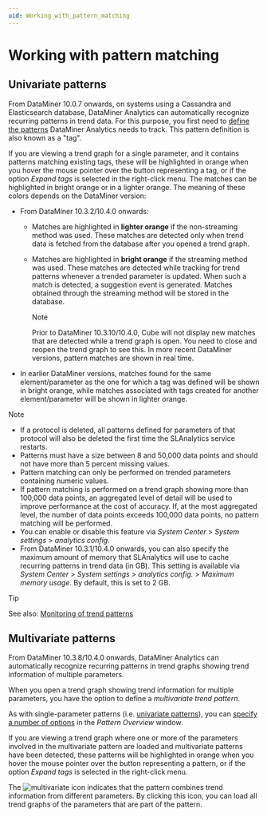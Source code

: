 ```yaml
---
uid: Working_with_pattern_matching
---
```


# Working with pattern matching

## Univariate patterns

From DataMiner 10.0.7 onwards, on systems using a Cassandra and Elasticsearch database, DataMiner Analytics can automatically recognize recurring patterns in trend data. For this purpose, you first need to [define the patterns](xref:Defining_a_pattern) DataMiner Analytics needs to track. This pattern definition is also known as a "tag".

If you are viewing a trend graph for a single parameter, and it contains patterns matching existing tags, these will be highlighted in orange when you hover the mouse pointer over the button representing a tag, or if the option *Expand tags* is selected in the right-click menu. The matches can be highlighted in bright orange or in a lighter orange. The meaning of these colors depends on the DataMiner version:

- From DataMiner 10.3.2/10.4.0 onwards: <!-- RN 34947 + RN 34898 -->

  - Matches are highlighted in **lighter orange** if the non-streaming method was used. These matches are detected only when trend data is fetched from the database after you opened a trend graph.
  - Matches are highlighted in **bright orange** if the streaming method was used. These matches are detected while tracking for trend patterns whenever a trended parameter is updated. When such a match is detected, a suggestion event is generated. Matches obtained through the streaming method will be stored in the database.

    > [!NOTE]
    > Prior to DataMiner 10.3.10/10.4.0, Cube will not display new matches that are detected while a trend graph is open. You need to close and reopen the trend graph to see this. In more recent DataMiner versions<!-- RN 37153-->, pattern matches are shown in real time.

- In earlier DataMiner versions, matches found for the same element/parameter as the one for which a tag was defined will be shown in bright orange, while matches associated with tags created for another element/parameter will be shown in lighter orange.

> [!NOTE]
>
> - If a protocol is deleted, all patterns defined for parameters of that protocol will also be deleted the first time the SLAnalytics service restarts.
> - Patterns must have a size between 8 and 50,000 data points and should not have more than 5 percent missing values.
> - Pattern matching can only be performed on trended parameters containing numeric values.
> - If pattern matching is performed on a trend graph showing more than 100,000 data points, an aggregated level of detail will be used to improve performance at the cost of accuracy. If, at the most aggregated level, the number of data points exceeds 100,000 data points, no pattern matching will be performed.
> - You can enable or disable this feature via *System Center* > *System settings* > *analytics config.*
> - From DataMiner 10.3.1/10.4.0 onwards, you can also specify the maximum amount of memory that SLAnalytics will use to cache recurring patterns in trend data (in GB). This setting is available via *System Center* > *System settings* > *analytics config.* > *Maximum memory usage*. By default, this is set to 2 GB.

> [!TIP]
> See also: [Monitoring of trend patterns](xref:Monitoring_of_trend_patterns)

## Multivariate patterns

From DataMiner 10.3.8/10.4.0 onwards, DataMiner Analytics can automatically recognize recurring patterns in trend graphs showing trend information of multiple parameters. <!-- RN 36454 + 36731 + 36327 -->

When you open a trend graph showing trend information for multiple parameters, you have the option to define a *multivariate trend pattern*.

As with single-parameter patterns (i.e. [univariate patterns](#univariate-patterns)), you can [specify a number of options](xref:Managing_pattern_definitions) in the *Pattern Overview* window. <!-- RN 35010 -->

If you are viewing a trend graph where one or more of the parameters involved in the multivariate pattern are loaded and multivariate patterns have been detected, these patterns will be highlighted in orange when you hover the mouse pointer over the button representing a pattern, or if the option *Expand tags* is selected in the right-click menu.

The ![multivariate](~/user-guide/images/multivariate_icon.png) icon indicates that the pattern combines trend information from different parameters. By clicking this icon, you can load all trend graphs of the parameters that are part of the pattern. <!-- RN 36628 -->
